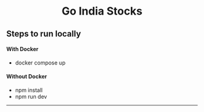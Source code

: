 <h1 align='center'>Go India Stocks</h1>

## Steps to run locally

#### With Docker

- docker compose up

#### Without Docker

- npm install
- npm run dev

---